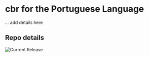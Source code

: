 # cbr for the Portuguese Language

... add details here 


## Repo details

![Current Release](https://img.shields.io/badge/release-v0.1.7-blue)


